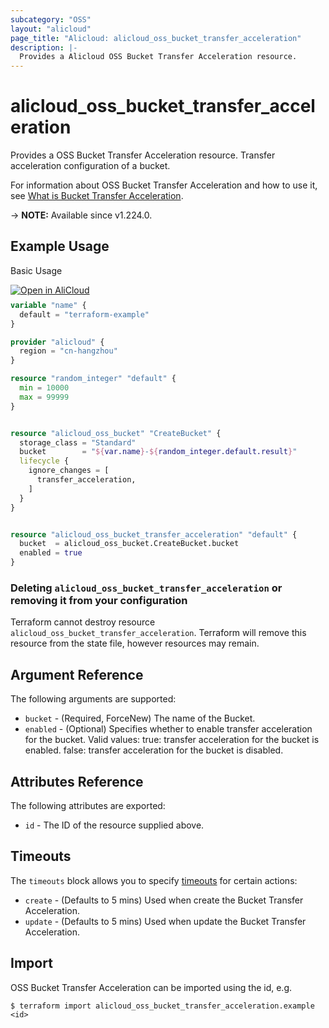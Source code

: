 ```yaml
---
subcategory: "OSS"
layout: "alicloud"
page_title: "Alicloud: alicloud_oss_bucket_transfer_acceleration"
description: |-
  Provides a Alicloud OSS Bucket Transfer Acceleration resource.
---
```


# alicloud_oss_bucket_transfer_acceleration

Provides a OSS Bucket Transfer Acceleration resource. Transfer acceleration configuration of a bucket.

For information about OSS Bucket Transfer Acceleration and how to use it, see [What is Bucket Transfer Acceleration](https://www.alibabacloud.com/help/en/oss/developer-reference/putbuckettransferacceleration).

-> **NOTE:** Available since v1.224.0.

## Example Usage

Basic Usage

<div style="display: block;margin-bottom: 40px;"><div class="oics-button" style="float: right;position: absolute;margin-bottom: 10px;">
  <a href="https://api.aliyun.com/terraform?resource=alicloud_oss_bucket_transfer_acceleration&exampleId=902fa53d-3c73-cdea-c3c6-acf529710ae9a8bd1b49&activeTab=example&spm=docs.r.oss_bucket_transfer_acceleration.0.902fa53d3c&intl_lang=EN_US" target="_blank">
    <img alt="Open in AliCloud" src="https://img.alicdn.com/imgextra/i1/O1CN01hjjqXv1uYUlY56FyX_!!6000000006049-55-tps-254-36.svg" style="max-height: 44px; max-width: 100%;">
  </a>
</div></div>

```terraform
variable "name" {
  default = "terraform-example"
}

provider "alicloud" {
  region = "cn-hangzhou"
}

resource "random_integer" "default" {
  min = 10000
  max = 99999
}


resource "alicloud_oss_bucket" "CreateBucket" {
  storage_class = "Standard"
  bucket        = "${var.name}-${random_integer.default.result}"
  lifecycle {
    ignore_changes = [
      transfer_acceleration,
    ]
  }
}


resource "alicloud_oss_bucket_transfer_acceleration" "default" {
  bucket  = alicloud_oss_bucket.CreateBucket.bucket
  enabled = true
}
```

### Deleting `alicloud_oss_bucket_transfer_acceleration` or removing it from your configuration

Terraform cannot destroy resource `alicloud_oss_bucket_transfer_acceleration`. Terraform will remove this resource from the state file, however resources may remain.

## Argument Reference

The following arguments are supported:
* `bucket` - (Required, ForceNew) The name of the Bucket.
* `enabled` - (Optional) Specifies whether to enable transfer acceleration for the bucket. Valid values: true: transfer acceleration for the bucket is enabled. false: transfer acceleration for the bucket is disabled.

## Attributes Reference

The following attributes are exported:
* `id` - The ID of the resource supplied above.

## Timeouts

The `timeouts` block allows you to specify [timeouts](https://www.terraform.io/docs/configuration-0-11/resources.html#timeouts) for certain actions:
* `create` - (Defaults to 5 mins) Used when create the Bucket Transfer Acceleration.
* `update` - (Defaults to 5 mins) Used when update the Bucket Transfer Acceleration.

## Import

OSS Bucket Transfer Acceleration can be imported using the id, e.g.

```shell
$ terraform import alicloud_oss_bucket_transfer_acceleration.example <id>
```